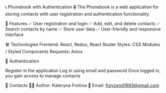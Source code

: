 📞 Phonebook with Authentication
🔒 The Phonebook is a web application for storing contacts with user registration and authentication functionality.

🚀 Features
✅ User registration and login
✅ Add, edit, and delete contacts
✅ Search contacts by name
✅ Store user data
✅ User-friendly and responsive interface

🛠 Technologies
Frontend: React, Redux, React Router
Styles: CSS Modules / Styled Components
Requests: Axios

🔐 Authentication

Register in the application
Log in using email and password
Once logged in, you gain access to manage contacts


📌 Contacts
👨‍💻 Author: Kateryna Frolova
📧 Email: froyzend1993@gmail.com

